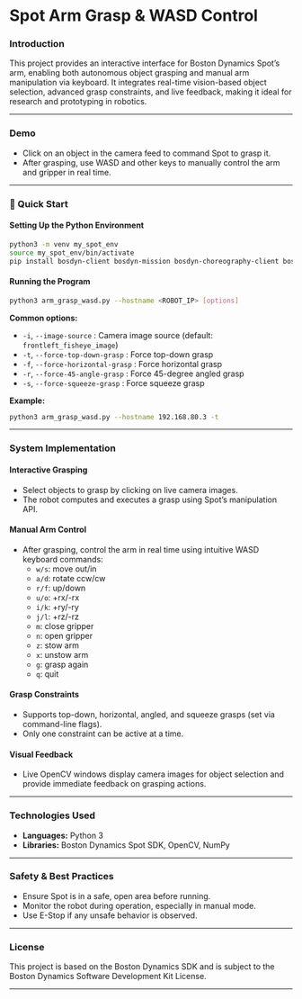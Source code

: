 # Spot Arm Grasp & WASD Control

### Introduction

This project provides an interactive interface for Boston Dynamics Spot’s arm, enabling both autonomous object grasping and manual arm manipulation via keyboard. It integrates real-time vision-based object selection, advanced grasp constraints, and live feedback, making it ideal for research and prototyping in robotics.

---

### Demo

- Click on an object in the camera feed to command Spot to grasp it.
- After grasping, use WASD and other keys to manually control the arm and gripper in real time.

---

### :rocket: Quick Start

#### Setting Up the Python Environment

```bash
python3 -m venv my_spot_env
source my_spot_env/bin/activate
pip install bosdyn-client bosdyn-mission bosdyn-choreography-client bosdyn-orbit opencv-python numpy
```

#### Running the Program

```bash
python3 arm_grasp_wasd.py --hostname <ROBOT_IP> [options]
```

**Common options:**
- `-i`, `--image-source` : Camera image source (default: `frontleft_fisheye_image`)
- `-t`, `--force-top-down-grasp` : Force top-down grasp
- `-f`, `--force-horizontal-grasp` : Force horizontal grasp
- `-r`, `--force-45-angle-grasp` : Force 45-degree angled grasp
- `-s`, `--force-squeeze-grasp` : Force squeeze grasp

**Example:**
```bash
python3 arm_grasp_wasd.py --hostname 192.168.80.3 -t
```

---

### System Implementation

#### Interactive Grasping

- Select objects to grasp by clicking on live camera images.
- The robot computes and executes a grasp using Spot’s manipulation API.

#### Manual Arm Control

- After grasping, control the arm in real time using intuitive WASD keyboard commands:
  - `w/s`: move out/in
  - `a/d`: rotate ccw/cw
  - `r/f`: up/down
  - `u/o`: +rx/-rx
  - `i/k`: +ry/-ry
  - `j/l`: +rz/-rz
  - `m`: close gripper
  - `n`: open gripper
  - `z`: stow arm
  - `x`: unstow arm
  - `g`: grasp again
  - `q`: quit

#### Grasp Constraints

- Supports top-down, horizontal, angled, and squeeze grasps (set via command-line flags).
- Only one constraint can be active at a time.

#### Visual Feedback

- Live OpenCV windows display camera images for object selection and provide immediate feedback on grasping actions.

---

### Technologies Used

- **Languages:** Python 3
- **Libraries:** Boston Dynamics Spot SDK, OpenCV, NumPy

---

### Safety & Best Practices

- Ensure Spot is in a safe, open area before running.
- Monitor the robot during operation, especially in manual mode.
- Use E-Stop if any unsafe behavior is observed.

---

### License

This project is based on the Boston Dynamics SDK and is subject to the Boston Dynamics Software Development Kit License.

---
